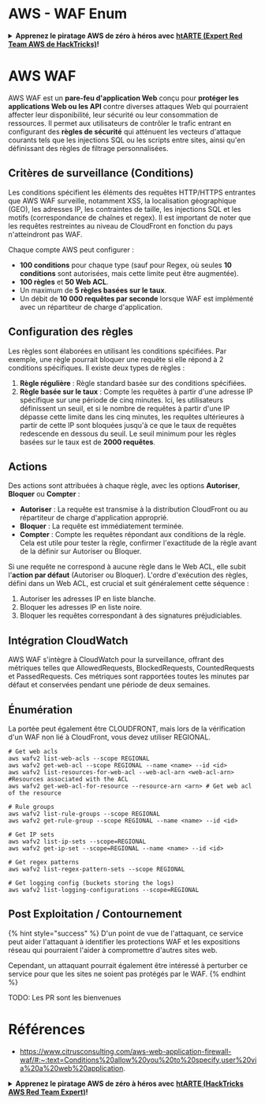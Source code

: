 # AWS - WAF Enum

<details>

<summary><strong>Apprenez le piratage AWS de zéro à héros avec</strong> <a href="https://training.hacktricks.xyz/courses/arte"><strong>htARTE (Expert Red Team AWS de HackTricks)</strong></a><strong>!</strong></summary>

Autres façons de soutenir HackTricks:

* Si vous souhaitez voir votre **entreprise annoncée dans HackTricks** ou **télécharger HackTricks en PDF**, consultez les [**PLANS D'ABONNEMENT**](https://github.com/sponsors/carlospolop)!
* Obtenez le [**swag officiel PEASS & HackTricks**](https://peass.creator-spring.com)
* Découvrez [**La famille PEASS**](https://opensea.io/collection/the-peass-family), notre collection exclusive de [**NFTs**](https://opensea.io/collection/the-peass-family)
* **Rejoignez le** 💬 [**groupe Discord**](https://discord.gg/hRep4RUj7f) ou le [**groupe Telegram**](https://t.me/peass) ou **suivez-nous** sur **Twitter** 🐦 [**@hacktricks_live**](https://twitter.com/hacktricks_live)**.**
* **Partagez vos astuces de piratage en soumettant des PR aux** [**HackTricks**](https://github.com/carlospolop/hacktricks) et [**HackTricks Cloud**](https://github.com/carlospolop/hacktricks-cloud) dépôts GitHub.

</details>

# AWS WAF

AWS WAF est un **pare-feu d'application Web** conçu pour **protéger les applications Web ou les API** contre diverses attaques Web qui pourraient affecter leur disponibilité, leur sécurité ou leur consommation de ressources. Il permet aux utilisateurs de contrôler le trafic entrant en configurant des **règles de sécurité** qui atténuent les vecteurs d'attaque courants tels que les injections SQL ou les scripts entre sites, ainsi qu'en définissant des règles de filtrage personnalisées.

## Critères de surveillance (Conditions)

Les conditions spécifient les éléments des requêtes HTTP/HTTPS entrantes que AWS WAF surveille, notamment XSS, la localisation géographique (GEO), les adresses IP, les contraintes de taille, les injections SQL et les motifs (correspondance de chaînes et regex). Il est important de noter que les requêtes restreintes au niveau de CloudFront en fonction du pays n'atteindront pas WAF.

Chaque compte AWS peut configurer :
- **100 conditions** pour chaque type (sauf pour Regex, où seules **10 conditions** sont autorisées, mais cette limite peut être augmentée).
- **100 règles** et **50 Web ACL**.
- Un maximum de **5 règles basées sur le taux**.
- Un débit de **10 000 requêtes par seconde** lorsque WAF est implémenté avec un répartiteur de charge d'application.

## Configuration des règles

Les règles sont élaborées en utilisant les conditions spécifiées. Par exemple, une règle pourrait bloquer une requête si elle répond à 2 conditions spécifiques. Il existe deux types de règles :

1. **Règle régulière** : Règle standard basée sur des conditions spécifiées.
2. **Règle basée sur le taux** : Compte les requêtes à partir d'une adresse IP spécifique sur une période de cinq minutes. Ici, les utilisateurs définissent un seuil, et si le nombre de requêtes à partir d'une IP dépasse cette limite dans les cinq minutes, les requêtes ultérieures à partir de cette IP sont bloquées jusqu'à ce que le taux de requêtes redescende en dessous du seuil. Le seuil minimum pour les règles basées sur le taux est de **2000 requêtes**.

## Actions

Des actions sont attribuées à chaque règle, avec les options **Autoriser**, **Bloquer** ou **Compter** :

- **Autoriser** : La requête est transmise à la distribution CloudFront ou au répartiteur de charge d'application approprié.
- **Bloquer** : La requête est immédiatement terminée.
- **Compter** : Compte les requêtes répondant aux conditions de la règle. Cela est utile pour tester la règle, confirmer l'exactitude de la règle avant de la définir sur Autoriser ou Bloquer.

Si une requête ne correspond à aucune règle dans le Web ACL, elle subit l'**action par défaut** (Autoriser ou Bloquer). L'ordre d'exécution des règles, défini dans un Web ACL, est crucial et suit généralement cette séquence :

1. Autoriser les adresses IP en liste blanche.
2. Bloquer les adresses IP en liste noire.
3. Bloquer les requêtes correspondant à des signatures préjudiciables.

## Intégration CloudWatch

AWS WAF s'intègre à CloudWatch pour la surveillance, offrant des métriques telles que AllowedRequests, BlockedRequests, CountedRequests et PassedRequests. Ces métriques sont rapportées toutes les minutes par défaut et conservées pendant une période de deux semaines.

## Énumération

La portée peut également être CLOUDFRONT, mais lors de la vérification d'un WAF non lié à CloudFront, vous devez utiliser REGIONAL.
```
# Get web acls
aws wafv2 list-web-acls --scope REGIONAL
aws wafv2 get-web-acl --scope REGIONAL --name <name> --id <id>
aws wafv2 list-resources-for-web-acl --web-acl-arn <web-acl-arn> #Resources associated with the ACL
aws wafv2 get-web-acl-for-resource --resource-arn <arn> # Get web acl of the resource

# Rule groups
aws wafv2 list-rule-groups --scope REGIONAL
aws wafv2 get-rule-group --scope REGIONAL --name <name> --id <id>

# Get IP sets
aws wafv2 list-ip-sets --scope=REGIONAL
aws wafv2 get-ip-set --scope=REGIONAL --name <name> --id <id>

# Get regex patterns
aws wafv2 list-regex-pattern-sets --scope REGIONAL

# Get logging config (buckets storing the logs)
aws wafv2 list-logging-configurations --scope=REGIONAL
```
## Post Exploitation / Contournement

{% hint style="success" %}
D'un point de vue de l'attaquant, ce service peut aider l'attaquant à identifier les protections WAF et les expositions réseau qui pourraient l'aider à compromettre d'autres sites web.

Cependant, un attaquant pourrait également être intéressé à perturber ce service pour que les sites ne soient pas protégés par le WAF.
{% endhint %}

TODO: Les PR sont les bienvenues

# Références
* https://www.citrusconsulting.com/aws-web-application-firewall-waf/#:~:text=Conditions%20allow%20you%20to%20specify,user%20via%20a%20web%20application.

<details>

<summary><strong>Apprenez le piratage AWS de zéro à héros avec</strong> <a href="https://training.hacktricks.xyz/courses/arte"><strong>htARTE (HackTricks AWS Red Team Expert)</strong></a><strong>!</strong></summary>

Autres façons de soutenir HackTricks:

* Si vous souhaitez voir votre **entreprise annoncée dans HackTricks** ou **télécharger HackTricks en PDF** Consultez les [**PLANS D'ABONNEMENT**](https://github.com/sponsors/carlospolop)!
* Obtenez le [**swag officiel PEASS & HackTricks**](https://peass.creator-spring.com)
* Découvrez [**La famille PEASS**](https://opensea.io/collection/the-peass-family), notre collection exclusive de [**NFTs**](https://opensea.io/collection/the-peass-family)
* **Rejoignez le** 💬 [**groupe Discord**](https://discord.gg/hRep4RUj7f) ou le [**groupe telegram**](https://t.me/peass) ou **suivez** nous sur **Twitter** 🐦 [**@hacktricks_live**](https://twitter.com/hacktricks_live)**.**
* **Partagez vos astuces de piratage en soumettant des PR aux** [**HackTricks**](https://github.com/carlospolop/hacktricks) et [**HackTricks Cloud**](https://github.com/carlospolop/hacktricks-cloud) dépôts github.

</details>
